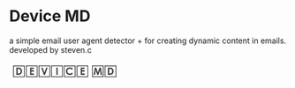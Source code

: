 # Device MD
a simple email user agent detector + for creating dynamic content in emails. developed by steven.c

<img src="https://raw.githubusercontent.com/theotherstevenc/deviceMD/master/device-md.png" width="200"/>
